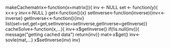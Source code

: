makeCachematrix<-function(x=matrix()){
  inv <- NULL
  set <- function(y){
    x<<-y
    inv<<-NULL }
  get<-function(){x}
  setInverse<-function(inverse){inv<<-inverse}
  getInverse<<-function(){inv}
  list(set=set,get=get,setInverse=setInverse,getInverse=getInverse)}
cacheSolve<-function(x,...){
  inv<-x$getInverse()
  if(!is.null(inv)){
    message("getting cached data")
    return(inv)}
  mat<-x$get()
  inv<-sovle(mat,...)
  x$setInverse(inv)
  inv}
